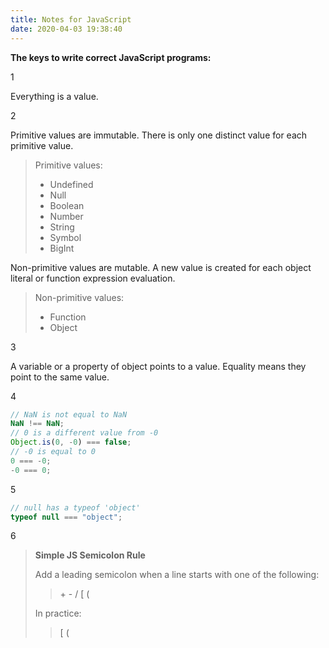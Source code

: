 ```yaml
---
title: Notes for JavaScript
date: 2020-04-03 19:38:40
---
```


**The keys to write correct JavaScript programs:**

1

Everything is a value.

2

Primitive values are immutable. There is only one distinct value for each primitive value.

> Primitive values:
>
> - Undefined
> - Null
> - Boolean
> - Number
> - String
> - Symbol
> - BigInt

Non-primitive values are mutable. A new value is created for each object literal or function expression evaluation.

> Non-primitive values:
>
> - Function
> - Object

3

A variable or a property of object points to a value. Equality means they point to the same value.

4

```javascript
// NaN is not equal to NaN
NaN !== NaN;
// 0 is a different value from -0
Object.is(0, -0) === false;
// -0 is equal to 0
0 === -0;
-0 === 0;
```

5

```javascript
// null has a typeof 'object'
typeof null === "object";
```

6

> **Simple JS Semicolon Rule**
>
> Add a leading semicolon when a line starts with one of the following:
>
> > \+ - / [ (
>
> In practice:
>
> > [ (
